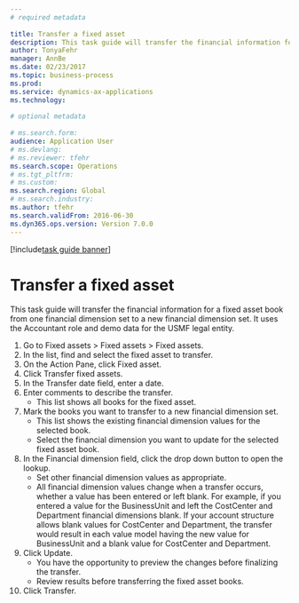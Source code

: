 ```yaml
--- 
# required metadata 
 
title: Transfer a fixed asset
description: This task guide will transfer the financial information for a fixed asset book from one financial dimension set to a new financial dimension set. 
author: TonyaFehr 
manager: AnnBe 
ms.date: 02/23/2017
ms.topic: business-process 
ms.prod:  
ms.service: dynamics-ax-applications 
ms.technology:  
 
# optional metadata 
 
# ms.search.form:   
audience: Application User 
# ms.devlang:  
# ms.reviewer: tfehr 
ms.search.scope: Operations 
# ms.tgt_pltfrm:  
# ms.custom:  
ms.search.region: Global
# ms.search.industry: 
ms.author: tfehr 
ms.search.validFrom: 2016-06-30 
ms.dyn365.ops.version: Version 7.0.0 
---
```


[!include[task guide banner](.../includes/task-guide-banner.md)]

# Transfer a fixed asset

This task guide will transfer the financial information for a fixed asset book from one financial dimension set to a new financial dimension set.  It uses the Accountant role and demo data for the USMF legal entity.

1. Go to Fixed assets > Fixed assets > Fixed assets.
2. In the list, find and select the fixed asset to transfer.
3. On the Action Pane, click Fixed asset.
4. Click Transfer fixed assets.
5. In the Transfer date field, enter a date.
6. Enter comments to describe the transfer.
    * This list shows all books for the fixed asset.  
7. Mark the books you want to transfer to a new financial dimension set.
    * This list shows the existing financial dimension values for the selected book.  
    * Select the financial dimension you want to update for the selected fixed asset book.  
8. In the Financial dimension field, click the drop down button to open the lookup.
    * Set other financial dimension values as appropriate.  
    * All financial dimension values change when a transfer occurs, whether a value has been entered or left blank. For example, if you entered a value for the BusinessUnit and left the CostCenter and Department financial dimensions blank. If your account structure allows blank values for CostCenter and Department, the transfer would result in each value model having the new value for BusinessUnit and a blank value for CostCenter and Department.  
9. Click Update.
    * You have the opportunity to preview the changes before finalizing the transfer.  
    * Review results before transferring the fixed asset books.  
10. Click Transfer.

